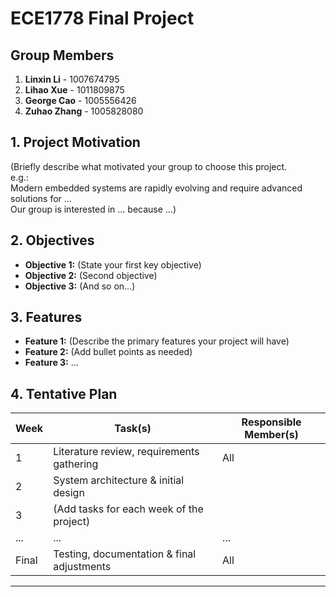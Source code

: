 # ECE1778 Final Project

## Group Members

1. **Linxin Li** - 1007674795
2. **Lihao Xue** - 1011809875
3. **George Cao** - 1005556426
4. **Zuhao Zhang** - 1005828080

## 1. Project Motivation

(Briefly describe what motivated your group to choose this project.  
e.g.:  
Modern embedded systems are rapidly evolving and require advanced solutions for ...  
Our group is interested in ... because ...)

## 2. Objectives

- **Objective 1:** (State your first key objective)
- **Objective 2:** (Second objective)
- **Objective 3:** (And so on…)

## 3. Features

- **Feature 1:** (Describe the primary features your project will have)
- **Feature 2:** (Add bullet points as needed)
- **Feature 3:** ...

## 4. Tentative Plan

| Week  | Task(s)                                          | Responsible Member(s) |
|-------|--------------------------------------------------|----------------------|
| 1     | Literature review, requirements gathering        | All                  |
| 2     | System architecture & initial design             |                      |
| 3     | (Add tasks for each week of the project)         |                      |
| ...   | ...                                              | ...                  |
| Final | Testing, documentation & final adjustments       | All                  |

---
